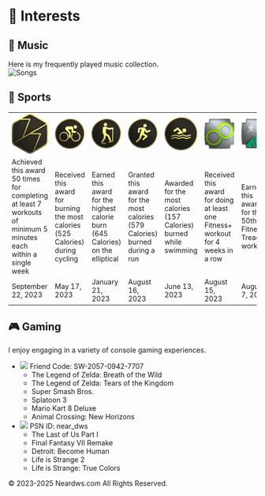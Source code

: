 # 🧩 Interests

## 🎵 Music

Here is my frequently played music collection.     
<img src="https://neardws-1257861591.cos.ap-shanghai.myqcloud.com/neardws/music.gif" width="369" height="50" alt="Songs" />

## 🏃 Sports

<table class="no-horizontal-lines">
  <tr>
    <td><img src="images/7_workout.png" alt="7-Workout Week"></td>
    <td><img src="images/cycling.png" alt="Cycling Workout Record"></td>
    <td><img src="images/elliptical.png" alt="Elliptical Workout Record"></td>
    <td><img src="images/running.png" alt="Running Workout Record"></td>
    <td><img src="images/swimming.png" alt="Swimming Workout Record"></td>
    <td><img src="images/weekly.png" alt="Fitness+ Weekly Workout Streak"></td>
    <td><img src="images/treadmill.png" alt="50 Fitness+ Treadmill Workouts"></td>
  </tr>
  <tr>
    <td>Achieved this award 50 times for completing at least 7 workouts of minimum 5 minutes each within a single week</td>
    <td>Received this award for burning the most calories (525 Calories) during cycling</td>
    <td>Earned this award for the highest calorie burn (645 Calories) on the elliptical</td>
    <td>Granted this award for the most calories (579 Calories) burned during a run</td>
    <td>Awarded for the most calories (157 Calories) burned while swimming</td>
    <td>Received this award for doing at least one Fitness+ workout for 4 weeks in a row</td>
    <td>Earned this award for the 50th Fitness+ Treadmill workout</td>
  </tr>
  <tr>
    <td>September 22, 2023</td>
    <td>May 17, 2023</td>
    <td>January 21, 2023</td>
    <td>August 16, 2023</td>
    <td>June 13, 2023</td>
    <td>August 15, 2023</td>
    <td>August 7, 2023</td>
  </tr>
</table>

## 🎮 Gaming

I enjoy engaging in a variety of console gaming experiences.      

- ![](https://img.shields.io/badge/-Switch-blue?logo=nintendoswitch&logoColor=white&labelColor=E60012&color=E60012&style=flat) Friend Code: SW-2057-0942-7707          
  - The Legend of Zelda: Breath of the Wild
  - The Legend of Zelda: Tears of the Kingdom
  - Super Smash Bros.
  - Splatoon 3
  - Mario Kart 8 Deluxe
  - Animal Crossing: New Horizons
- ![](https://img.shields.io/badge/-PlayStation-blue?logo=playstation&logoColor=white&labelColor=003791&color=003791&style=flat) PSN ID: near_dws
  - The Last of Us Part I
  - Final Fantasy VII Remake
  - Detroit: Become Human
  - Life is Strange 2
  - Life is Strange: True Colors

<div style="float: left;">
<script type='text/javascript' id='clustrmaps' src='//cdn.clustrmaps.com/map_v2.js?cl=080808&w=600&t=tt&d=aFmh3d7Xe0XBtDzpWJTkAIBPYWnWgzsZn29nw_9T_34&co=ffffff&cmo=3acc3a&cmn=ff5353&ct=808080'></script>
</div>
<div style="clear: both; text-align: left;">
<p>© 2023-2025 Neardws.com All Rights Reserved.</p>
</div>